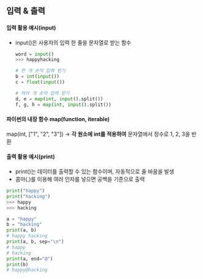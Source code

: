 ## 입력 & 출력

#### 입력 활용 예시(input)

* input()은 사용자의 입력 한 줄을 문자열로 받는 함수

  ``` python
  word = input()
  >>> happyhacking
  
  # 한 개 숫자 입력 받기
  b = int(input())
  c = float(input())
  
  # 여러 개 숫자 입력 받기
  d, e = map(int, input().split())
  f, g, h = map(int, input().split())
  ```

#### 파이썬의 내장 함수 map(function, iterable)

map(int, ["1", "2", "3"]) -> **각 원소에 int를 적용하여** 문자열에서 정수로 1, 2, 3을 반환 



#### 출력 활용 예시(print)

* print()는 데이터를 출력할 수 있는 함수이며, 자동적으로 줄 바꿈을 발생
* 콤마(,)를 이용해 여러 인자를 넣으면 공백을 기준으로 출력

``` python
print("happy")
print("hacking")
>>> happy
>>> hacking

a = "happy"
b = "hacking"
print(a, b)
# happy hacking
print(a, b, sep="\n")
# happy
# hacking
print(a, end="@")
print(b)
# happy@hacking
```

